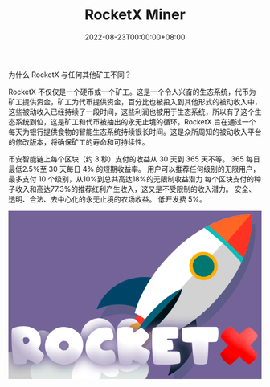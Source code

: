 ﻿---
title: "RocketX Miner"
description: "RocketX.Cash Binance 基于智能链的经过验证的审计合约支持使用 BNB (BEP-20)"
date: 2022-08-23T00:00:00+08:00
lastmod: 2022-08-23T00:00:00+08:00
draft: false
authors: ["浮尘"]
featuredImage: "rocketx-miner.png"
tags: ["High risk","RocketX Miner"]
categories: ["nfts"]
nfts: ["High risk"]
blockchain: "BSC"
website: "https://miner.rocketx.cash/"
twitter: "https://twitter.com/rocketx_cash"
discord: ""
telegram: "https://t.me/rocketx_official"
github: ""
youtube: ""
twitch: ""
facebook: ""
instagram: ""
reddit: ""
medium: ""
steam: ""
gitbook: ""
googleplay: ""
appstore: ""
status: "Live"
weight: 
lightgallery: true
toc: true
pinned: false
recommend: false
recommend1: false
---
为什么 RocketX 与任何其他矿工不同？

RocketX 不仅仅是一个硬币或一个矿工。这是一个令人兴奋的生态系统，代币为矿工提供资金，矿工为代币提供资金，百分比也被投入到其他形式的被动收入中，这些被动收入已经持续了一段时间，这些利润也被用于生态系统，所以有了这个生态系统到位，这是矿工和代币被抽出的永无止境的循环。RocketX 旨在通过一个每天为银行提供食物的智能生态系统持续很长时间。这是众所周知的被动收入平台的修改版本，将确保矿工的寿命和可持续性。

币安智能链上每个区块（约 3 秒）支付的收益从 30 天到 365 天不等。
365 每日最低2.5%至 30 天每日 4% 的短期收益率。
用户可以推荐任何级别的无限用户，最多支付 10 个级别，从10%到总共高达18%的无限制收益潜力
每个区块支付的种子收入和高达77.3%的推荐红利产生收入，这又是不受限制的收入潜力。
安全、透明、合法、去中心化的永无止境的农场收益。
低开发费 5%。

![346133231](346133231.png)
